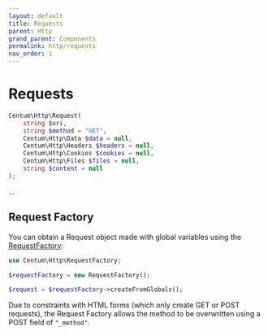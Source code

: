 ```yaml
---
layout: default
title: Requests
parent: Http
grand_parent: Components
permalink: http/requests
nav_order: 1
---
```




# Requests

```php
Centum\Http\Request(
    string $uri,
    string $method = "GET",
    Centum\Http\Data $data = null,
    Centum\Http\Headers $headers = null,
    Centum\Http\Cookies $cookies = null,
    Centum\Http\Files $files = null,
    string $content = null
);
```

...



## Request Factory

You can obtain a Request object made with global variables using the [RequestFactory](https://github.com/SidRoberts/centum/blob/development/src/Http/RequestFactory.php):

```php
use Centum\Http\RequestFactory;

$requestFactory = new RequestFactory();

$request = $requestFactory->createFromGlobals();
```

Due to constraints with HTML forms (which only create GET or POST requests), the Request Factory allows the method to be overwritten using a POST field of `"_method"`.
